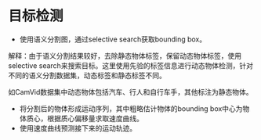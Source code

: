 # 目标检测

- 使用语义分割图，通过selective search获取bounding box。

解释：由于语义分割结果较好，去除静态物体标签，保留动态物体标签，使用selective search来搜索目标。这里使用先验的标签信息进行动态物体检测，针对不同的语义分割数据集，动态标签和静态标签不同。

如CamVid数据集中动态物体包括汽车、行人和自行车手，其他标注为静态物体。
- 将分割后的物体形成运动序列，其中粗略估计物体的bounding box中心为物体质心，根据质心偏移量求取速度曲线。
- 使用速度曲线预测接下来的运动轨迹。


